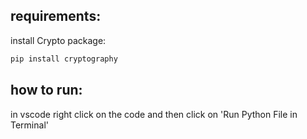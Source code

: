 ## requirements:

install Crypto package:

```bash
pip install cryptography
```

## how to run:
in vscode right click on the code and then click on 
'Run Python File in Terminal'
